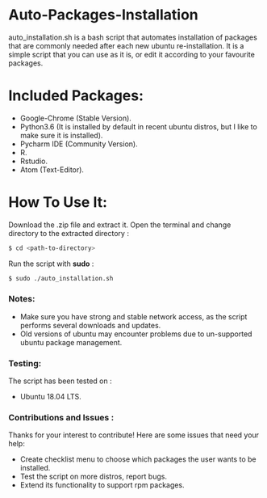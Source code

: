 # Auto-Packages-Installation

auto_installation.sh is a bash script that automates installation of packages that are commonly needed after each new ubuntu re-installation.
It is a simple script that you can use as it is, or edit it according to your favourite packages.

# Included Packages:
 - Google-Chrome (Stable Version).
 - Python3.6 (It is installed by default in recent ubuntu distros, but I like to make sure it is installed).
 - Pycharm IDE (Community Version).
 - R.
 - Rstudio.
 - Atom (Text-Editor).


# How To Use It:

Download the .zip file and extract it.
Open the terminal and change directory to the extracted directory : 
```sh
$ cd <path-to-directory>
```

Run the script with **sudo** :

```sh
$ sudo ./auto_installation.sh
```

### Notes:
 - Make sure you have strong and stable network access, as the script performs several downloads and updates.
 - Old versions of ubuntu may encounter problems due to un-supported ubuntu package management.

### Testing:
The script has been tested on :
- Ubuntu 18.04 LTS.
### Contributions and Issues :
Thanks for your interest to contribute!
Here are some issues that need your help:

  - Create checklist menu to choose which packages the user wants to be installed.
  - Test the script on more distros, report bugs.
  - Extend its functionality to support rpm packages.


